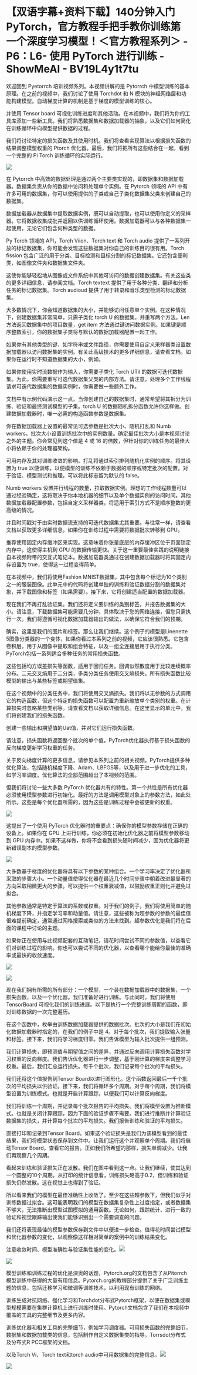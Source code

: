 # 【双语字幕+资料下载】140分钟入门 PyTorch，官方教程手把手教你训练第一个深度学习模型！＜官方教程系列＞ - P6：L6- 使用 PyTorch 进行训练 - ShowMeAI - BV19L4y1t7tu

欢迎回到 Pyetorrch 培训视频系列。本视频讲解的是 Pytorrch 中模型训练的基本原理。在之前的视频中，我们讨论了使用 Torchdot 和 N 模块的神经网络层和功能构建模型。自动梯度计算的机制是基于梯度的模型训练的核心。

并使用 Tensor board 可视化训练进度和其他活动。在本视频中，我们将为你的工具库添加一些新工具。我们将熟悉数据集和数据加载器的抽象，以及它们如何简化在训练循环中向模型提供数据的过程。

我们将讨论特定的损失函数及其使用时机。我们将查看实现算法以根据损失函数的结果调整模型权重的 Ptorch 优化器。最后，我们将把所有这些结合在一起，看到一个完整的 Pi Torch 训练循环的实际运行。

![](img/d2a30d88c79ae4d29aec4acb430b984f_1.png)

在 Pytorrch 中高效的数据处理是通过两个主要类实现的，即数据集和数据加载器。数据集负责从你的数据中访问和处理单个实例。在 Pytorch 领域的 API 中有许多可用的数据集，你可以使用提供的子类或自己子类化数据集父类来创建自己的数据集。

数据加载器从数据集中提取数据实例，既可以自动提取，也可以使用你定义的采样器。它将数据收集成批并返回以供训练循环使用。数据加载器可以与各种数据集一起使用，无论它们包含何种类型的数据。

Py Torch 领域的 API，Torch Viion、Torch text 和 Torch audio 提供了一系列开放的标记数据集，你可能会发现这些数据集对你自己的训练目的很有用。Torch fission 包含广泛的用于分类、目标检测和目标分割的标记数据集。它还包含便利类，如图像文件夹和数据集文件夹。

这使你能够轻松地从图像或文件系统中其他可访问的数据创建数据集。有关这些类的更多详细信息，请参阅文档。Torch textext 提供了用于各种分类、翻译和分析任务的标记数据集。Torch audioud 提供了用于转录和音乐类型检测的标记数据集。

大多数情况下，你会知道数据集的大小，并能够访问任意单个实例。在这种情况下，创建数据集非常简单，只需子类化 torch U 的数据集，并重写两个方法。Len 方法返回数据集中的项目数量，get item 方法通过键访问数据实例。如果键是顺序整数索引，你的数据集子类将与默认的数据加载器配置一起工作。

如果你有其他类型的键，如字符串或文件路径，你需要使用自定义采样器类设置数据加载器以访问数据集的实例。有关此高级技术的更多详细信息，请查看文档。如果你在运行时不知道数据集的大小，例如。

如果你使用实时流数据作为输入，你需要子类化 Torch UTil 的数据可迭代数据集。为此，你需要重写可迭代数据集父类的内部方法。请注意，处理多个工作线程请求可迭代数据集的数据实例时，你需要做一些额外工作。

文档中有示例代码演示这一点。当你创建自己的数据集时，通常希望将其拆分为训练、验证和最终测试模型的子集。torch U 的数据随机拆分函数允许你这样做。创建数据加载器时，唯一必需的构造函数参数是数据集。

你在数据加载器上设置的最常见可选参数是批次大小、随机打乱和 Numb workers。批次大小设置训练批次中的实例数量。确定最佳批次大小是本视频讨论之外的主题。你会常见到这个值是 4 或 16 的倍数，但针对你的训练任务的最佳大小将依赖于你的处理器架构。

可用内存及其对训练收敛的影响。打乱将通过索引排列随机化实例的顺序。将其设置为 true 以便训练，以便模型的训练不依赖于数据的顺序或特定批次的配置。对于验证、模型测试和推理，可以将此标志留为默认的 false。

Numb workers 设置并行线程的数量，拉取数据实例。理想的工作线程数量可以通过经验确定，这将取决于你本地机器的细节以及单个数据实例的访问时间。其他数据加载器配置参数，包括自定义采样器类，将适用于索引方式不是顺序整数的更高级的情况。

并且时间戳对于由实时数据流支持的可迭代数据集尤其重要。与往常一样，请查看文档以获取更多详细信息。如果你在训练过程中需要将数据批次转移到 GPU。

推荐使用固定内存缓冲区来实现。这意味着你张量底层的内存缓冲区位于页面锁定内存中，这使得主机到 GPU 的数据传输更快。关于这一重要最佳实践的说明链接自本视频附带的交互式笔记本。数据加载器类通过在创建数据加载器时将其固定内存设置为 true，使得这一过程变得简单。

在本视频中，我们将使用Fashion MNIST数据集，其中包含每个标记为10个类别之一的服装图像。此单元中的代码将创建单独的训练和验证数据分割的数据集对象，并下载图像和标签（如果需要）。接下来，它将创建适当配置的数据加载器。

现在我们不再打乱验证集。我们还将定义要训练的类别标签，并报告数据集的大小。请注意，下载数据集可能需要几分钟，具体取决于您的网络连接，但您只需执行一次。我们将遵循可视化数据加载器输出的做法，以确保它符合我们的预期。

确实，这里是我们的图片和标签。那么让我们继续。这个例子的模型是Linenette 5图像分类器的一个变体，如果你看过本系列之前的视频，它应该很熟悉。它包含卷积层，用于从图像中提取和组合特征，以及一组全连接层用于执行分类。PyTorch包括一系列适合多种任务的常用损失函数。

这些包括均方误差损失等函数，适用于回归任务。回调似然散度用于比较连续概率分布。二元交叉熵用于二分类，多类分类任务使用交叉熵损失。所有损失函数比较模型的输出与某些标签或期望值集。

在这个视频中的分类任务中，我们将使用交叉熵损失。我们将以无参数的方式调用它的构造函数，但这个特定的损失函数可以配置为重新缩放单个类别的权重。在计算损失时忽略某些类别等。请查看文档以获取详细信息。在这里显示的单元中，我们将创建我们的损失函数。

创建一些输出和期望值的Uat值，并对它们运行损失函数。

请注意，损失函数将返回整个批次的单个值。PyTorch优化器执行基于损失函数的反向梯度更新学习权重的任务。

关于反向梯度计算的更多信息，请参见本系列之前的相关视频。PyTorch提供多种优化算法，包括随机梯度下降、Adam、LBFGS等，以及用于进一步优化的工具，如学习率调度。优化算法的全部范围超出了本视频的范围。

但我们将讨论一些大多数 PyTorch 优化器共有的特性。第一个共性是所有优化器必须使用模型参数进行初始化。最好的方法是调用模型对象上的参数方法，如此处所示。这些是每个优化器所需的，因为这些是训练过程中会被更新的权重。

![](img/d2a30d88c79ae4d29aec4acb430b984f_7.png)

这提出了一个使用 PyTorch 优化器时的重要点：确保你的模型参数存储在正确的设备上。如果你在 GPU 上进行训练，你必须在初始化优化器之前将模型参数移动到 GPU 内存中。如果不这样做，你将不会看到损失随时间减少，因为优化器将更新错误副本的模型参数。

![](img/d2a30d88c79ae4d29aec4acb430b984f_9.png)

大多数基于梯度的优化器将具有以下参数的某种组合。一个学习率决定了优化器所采取的步骤大小。一个动量值使得优化器在最近几个时间步骤中朝着改进最显著的方向采取稍微更大的步骤。可以提供一个权重衰减值，以鼓励权重正则化并避免过拟合。

其他参数通常是特定于算法的系数或权重。对于我们的例子，我们将使用简单的随机梯度下降，并指定学习率和动量值。请注意，这些被称为超参数的参数的最佳值很难提前确定，通常通过网格搜索或类似的方法来找到。超参数优化是我们将在后面的课程中讨论的主题。

如果你正在使用与此视频配套的互动笔记，请花时间尝试不同的参数值，以查看它们对训练过程的影响。你也可以尝试不同的优化器，以查看哪个能给你最佳的准确率或最快的收敛速度。

![](img/d2a30d88c79ae4d29aec4acb430b984f_11.png)

![](img/d2a30d88c79ae4d29aec4acb430b984f_12.png)

现在我们拥有所需的所有部分：一个模型，一个装在数据加载器中的数据集，一个损失函数，以及一个优化器。我们准备好进行训练。与此同时，我们将使用 TensorBoard 可视化我们的训练进展。以下是执行一个完整训练周期的函数，即对训练数据的一次完整遍历。

在这个函数中，枚举由训练数据加载器提供的数据批次。批次的大小是我们在初始化数据加载器时指定的，在我们的例子中是 4。对于每个批次，我们提取输入张量和标签。接下来，我们将学习梯度归零。我们告诉模型为输入批次提供一组预测。

我们计算损失，即预测值与期望值之间的差异，并通过反向调用计算损失函数对学习权重的反向梯度。我们告诉优化器进行一步调整，基于刚计算的梯度来调整学习权重。最后，我们汇总运行损失。每千个批次，我们记录每个批次的平均损失。

我们还将这个值报告到Tensor Board以进行图形化。这个函数返回最后一千个批次的平均损失以供验证。接下来，我们将循环多个周期。对于每个周期，我们将模型设置为训练模式。也就是开启计算跟踪，以便我们可以计算反向梯度。

我们将训练一个周期，并记录每个批次报告的平均损失。我们将模型设置为推断模式。也就是关闭计算跟踪，因为下面的验证步骤不需要。我们进行推断并计算验证数据集的损失，并计算每个批次的平均损失。我们报告训练和验证的平均损失。

直接打印和记录到Tensor Board。如果这个验证损失是我们为该模型看到的最佳结果，我们将模型状态保存到文件中。让我们运行这个并观察单个周期。我们将启动Tensor Board，查看它的报告。正如我们所希望的那样，损失单调减少。让我们再观察几个周期。

看起来训练和验证损失正在发散。我们在图中看到这一点。让我们继续，使其达到一个圆整的10个周期。从打印的统计信息看，训练损失略高于0.2，但训练和验证损失仍然发散。这在视觉上也得到了验证。

所以看来我们的模型在最佳准确性上收敛了。至少在这些超参数下，但我们似乎对训练数据过拟合。这可能表明我们的模型在数据集复杂性上过度指定，或者数据集不够大，无法推断出模型试图模拟的通用函数。无论如何，跟踪统计、进行一致的验证和视觉跟踪输出使我们能够识别出一个需要调查的问题。

我们还将表现最佳的模型参数保存到文件中以便进一步检查。值得花时间尝试模型和优化器参数的变化，以观察像这样相对简单的案例中的训练结果变化。

注意收敛时间、模型准确性与验证集性能的变化。![](img/d2a30d88c79ae4d29aec4acb430b984f_14.png)

![](img/d2a30d88c79ae4d29aec4acb430b984f_15.png)

模型训练和训练过程的优化是深奥的话题，Pytorch.org的文档包含了从Pitorrch模型训练中获得的大量有用信息。Pytorch.org的教程部分提供了关于广泛训练主题的信息，包括迁移学习和微调等训练技术，以利用现有训练的网络。

训练生成对抗网络、强化学习和Torchdot分布式Pytorch框架，以便在数据集或模型规模需要在集群计算机上进行训练时使用。Pytorch文档包含了我们在本视频中覆盖的工具的完整细节及更多内容。

训练优化器和相关工具的完整细节，例如学习调度器。可用损失函数的完整细节，数据集和数据加载类的信息，包括制作自定义数据集类的指导。Torrsdot分布式及分布式R PCC框架的文档。

以及Torch Vi、Torch text和torch audio中可用数据集的完整信息。![](img/d2a30d88c79ae4d29aec4acb430b984f_17.png)

![](img/d2a30d88c79ae4d29aec4acb430b984f_18.png)
